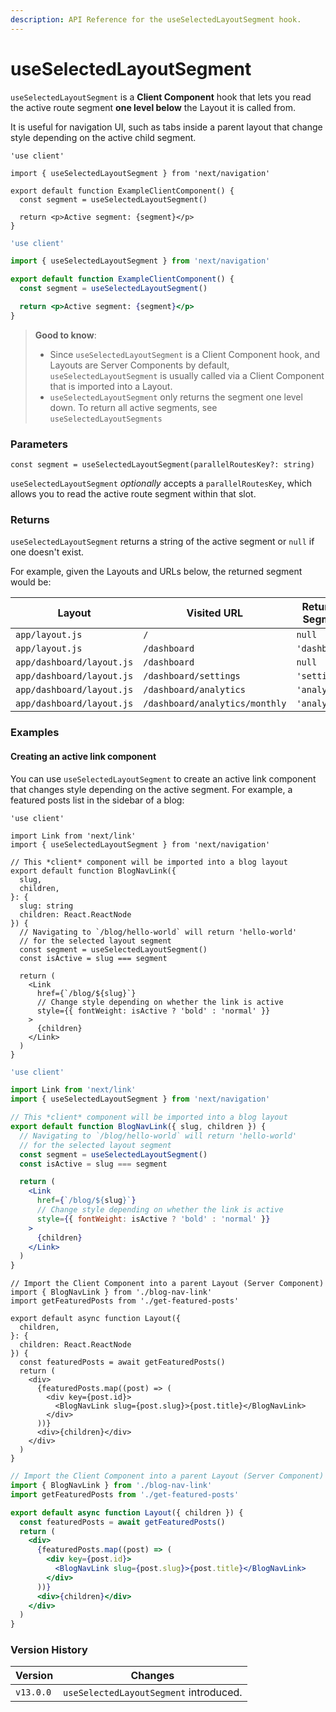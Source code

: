 ```yaml
---
description: API Reference for the useSelectedLayoutSegment hook.
---
```


# useSelectedLayoutSegment

`useSelectedLayoutSegment` is a **Client Component** hook that lets you read the active route segment **one level below** the Layout it is called from.

It is useful for navigation UI, such as tabs inside a parent layout that change style depending on the active child segment.

```tsx
'use client'

import { useSelectedLayoutSegment } from 'next/navigation'

export default function ExampleClientComponent() {
  const segment = useSelectedLayoutSegment()

  return <p>Active segment: {segment}</p>
}
```

```jsx
'use client'

import { useSelectedLayoutSegment } from 'next/navigation'

export default function ExampleClientComponent() {
  const segment = useSelectedLayoutSegment()

  return <p>Active segment: {segment}</p>
}
```

> **Good to know**:
>
> * Since `useSelectedLayoutSegment` is a Client Component hook, and Layouts are Server Components by default, `useSelectedLayoutSegment` is usually called via a Client Component that is imported into a Layout.
> * `useSelectedLayoutSegment` only returns the segment one level down. To return all active segments, see `useSelectedLayoutSegments`

### Parameters

```tsx
const segment = useSelectedLayoutSegment(parallelRoutesKey?: string)
```

`useSelectedLayoutSegment` _optionally_ accepts a `parallelRoutesKey`, which allows you to read the active route segment within that slot.

### Returns

`useSelectedLayoutSegment` returns a string of the active segment or `null` if one doesn't exist.

For example, given the Layouts and URLs below, the returned segment would be:

| Layout                    | Visited URL                    | Returned Segment |
| ------------------------- | ------------------------------ | ---------------- |
| `app/layout.js`           | `/`                            | `null`           |
| `app/layout.js`           | `/dashboard`                   | `'dashboard'`    |
| `app/dashboard/layout.js` | `/dashboard`                   | `null`           |
| `app/dashboard/layout.js` | `/dashboard/settings`          | `'settings'`     |
| `app/dashboard/layout.js` | `/dashboard/analytics`         | `'analytics'`    |
| `app/dashboard/layout.js` | `/dashboard/analytics/monthly` | `'analytics'`    |

### Examples

#### Creating an active link component

You can use `useSelectedLayoutSegment` to create an active link component that changes style depending on the active segment. For example, a featured posts list in the sidebar of a blog:

```tsx
'use client'

import Link from 'next/link'
import { useSelectedLayoutSegment } from 'next/navigation'

// This *client* component will be imported into a blog layout
export default function BlogNavLink({
  slug,
  children,
}: {
  slug: string
  children: React.ReactNode
}) {
  // Navigating to `/blog/hello-world` will return 'hello-world'
  // for the selected layout segment
  const segment = useSelectedLayoutSegment()
  const isActive = slug === segment

  return (
    <Link
      href={`/blog/${slug}`}
      // Change style depending on whether the link is active
      style={{ fontWeight: isActive ? 'bold' : 'normal' }}
    >
      {children}
    </Link>
  )
}
```

```jsx
'use client'

import Link from 'next/link'
import { useSelectedLayoutSegment } from 'next/navigation'

// This *client* component will be imported into a blog layout
export default function BlogNavLink({ slug, children }) {
  // Navigating to `/blog/hello-world` will return 'hello-world'
  // for the selected layout segment
  const segment = useSelectedLayoutSegment()
  const isActive = slug === segment

  return (
    <Link
      href={`/blog/${slug}`}
      // Change style depending on whether the link is active
      style={{ fontWeight: isActive ? 'bold' : 'normal' }}
    >
      {children}
    </Link>
  )
}
```

```tsx
// Import the Client Component into a parent Layout (Server Component)
import { BlogNavLink } from './blog-nav-link'
import getFeaturedPosts from './get-featured-posts'

export default async function Layout({
  children,
}: {
  children: React.ReactNode
}) {
  const featuredPosts = await getFeaturedPosts()
  return (
    <div>
      {featuredPosts.map((post) => (
        <div key={post.id}>
          <BlogNavLink slug={post.slug}>{post.title}</BlogNavLink>
        </div>
      ))}
      <div>{children}</div>
    </div>
  )
}
```

```jsx
// Import the Client Component into a parent Layout (Server Component)
import { BlogNavLink } from './blog-nav-link'
import getFeaturedPosts from './get-featured-posts'

export default async function Layout({ children }) {
  const featuredPosts = await getFeaturedPosts()
  return (
    <div>
      {featuredPosts.map((post) => (
        <div key={post.id}>
          <BlogNavLink slug={post.slug}>{post.title}</BlogNavLink>
        </div>
      ))}
      <div>{children}</div>
    </div>
  )
}
```

### Version History

| Version   | Changes                                |
| --------- | -------------------------------------- |
| `v13.0.0` | `useSelectedLayoutSegment` introduced. |
